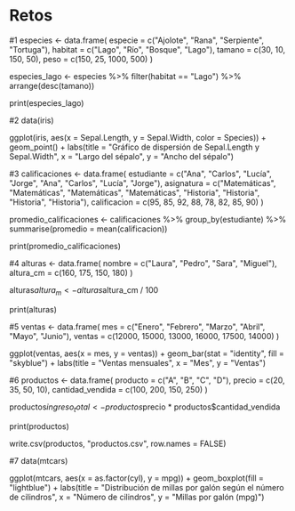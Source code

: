 # Retos 
#1
especies <- data.frame(
  especie = c("Ajolote", "Rana", "Serpiente", "Tortuga"),
  habitat = c("Lago", "Río", "Bosque", "Lago"),
  tamano = c(30, 10, 150, 50),
  peso = c(150, 25, 1000, 500)
)


especies_lago <- especies %>%
  filter(habitat == "Lago") %>%
  arrange(desc(tamano))

print(especies_lago)

#2
data(iris)


ggplot(iris, aes(x = Sepal.Length, y = Sepal.Width, color = Species)) +
  geom_point() +
  labs(title = "Gráfico de dispersión de Sepal.Length y Sepal.Width",
       x = "Largo del sépalo",
       y = "Ancho del sépalo")
      
#3
calificaciones <- data.frame(
  estudiante = c("Ana", "Carlos", "Lucía", "Jorge", "Ana", "Carlos", "Lucía", "Jorge"),
  asignatura = c("Matemáticas", "Matemáticas", "Matemáticas", "Matemáticas", "Historia", "Historia", "Historia", "Historia"),
  calificacion = c(95, 85, 92, 88, 78, 82, 85, 90)
)


promedio_calificaciones <- calificaciones %>%
  group_by(estudiante) %>%
  summarise(promedio = mean(calificacion))

print(promedio_calificaciones)

#4
alturas <- data.frame(
  nombre = c("Laura", "Pedro", "Sara", "Miguel"),
  altura_cm = c(160, 175, 150, 180)
)


alturas$altura_m <- alturas$altura_cm / 100

print(alturas)

#5
ventas <- data.frame(
  mes = c("Enero", "Febrero", "Marzo", "Abril", "Mayo", "Junio"),
  ventas = c(12000, 15000, 13000, 16000, 17500, 14000)
)


ggplot(ventas, aes(x = mes, y = ventas)) +
  geom_bar(stat = "identity", fill = "skyblue") +
  labs(title = "Ventas mensuales", x = "Mes", y = "Ventas")

#6
productos <- data.frame(
  producto = c("A", "B", "C", "D"),
  precio = c(20, 35, 50, 10),
  cantidad_vendida = c(100, 200, 150, 250)
)


productos$ingreso_total <- productos$precio * productos$cantidad_vendida

print(productos)


write.csv(productos, "productos.csv", row.names = FALSE)

#7
data(mtcars)


ggplot(mtcars, aes(x = as.factor(cyl), y = mpg)) +
  geom_boxplot(fill = "lightblue") +
  labs(title = "Distribución de millas por galón según el número de cilindros",
       x = "Número de cilindros",
       y = "Millas por galón (mpg)")
